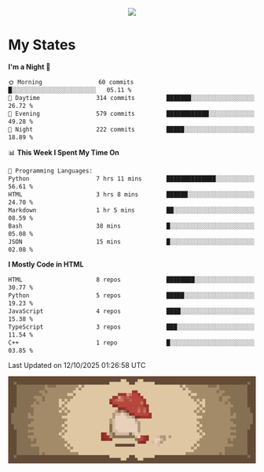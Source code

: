 
<p align="center">
  <a href="https://github.com/kittinan/spotify-github-profile">
    <img src="https://spotify-github-profile.kittinanx.com/api/view?uid=qgiw2ogctywitpjgfj8fu1nq5&cover_image=true&theme=novatorem&show_offline=false&background_color=121212&interchange=false&bar_color=53b14f&bar_color_cover=false" />
  </a>
</p>


# My States

<!--START_SECTION:waka-->
**I'm a Night 🦉** 

```text
🌞 Morning                60 commits          █░░░░░░░░░░░░░░░░░░░░░░░░   05.11 % 
🌆 Daytime                314 commits         ███████░░░░░░░░░░░░░░░░░░   26.72 % 
🌃 Evening                579 commits         ████████████░░░░░░░░░░░░░   49.28 % 
🌙 Night                  222 commits         █████░░░░░░░░░░░░░░░░░░░░   18.89 % 
```


📊 **This Week I Spent My Time On** 

```text
💬 Programming Languages: 
Python                   7 hrs 11 mins       ██████████████░░░░░░░░░░░   56.61 % 
HTML                     3 hrs 8 mins        ██████░░░░░░░░░░░░░░░░░░░   24.70 % 
Markdown                 1 hr 5 mins         ██░░░░░░░░░░░░░░░░░░░░░░░   08.59 % 
Bash                     38 mins             █░░░░░░░░░░░░░░░░░░░░░░░░   05.08 % 
JSON                     15 mins             █░░░░░░░░░░░░░░░░░░░░░░░░   02.08 % 
```

**I Mostly Code in HTML** 

```text
HTML                     8 repos             ████████░░░░░░░░░░░░░░░░░   30.77 % 
Python                   5 repos             █████░░░░░░░░░░░░░░░░░░░░   19.23 % 
JavaScript               4 repos             ████░░░░░░░░░░░░░░░░░░░░░   15.38 % 
TypeScript               3 repos             ███░░░░░░░░░░░░░░░░░░░░░░   11.54 % 
C++                      1 repo              █░░░░░░░░░░░░░░░░░░░░░░░░   03.85 % 
```




 Last Updated on 12/10/2025 01:26:58 UTC
<!--END_SECTION:waka-->

<p align="center"> 
  <img src="walking-mushroom.webp" width="945">
</p>

